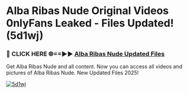 # Alba Ribas Nude Original Videos 0nlyFans Leaked - Files Updated! (5d1wj)

<h3>🔴 CLICK HERE 🌐==►► <a href="https://tinyurl.com/y5r63du9" rel="nofollow">Alba Ribas Nude Updated Files</a></h3>

Get Alba Ribas Nude and all content. Now you can access all videos and pictures of Alba Ribas Nude. New Updated Files 2025!

[![5d1wj](https://i.imgur.com/UVo9nyh.gif)](https://tinyurl.com/y5r63du9)